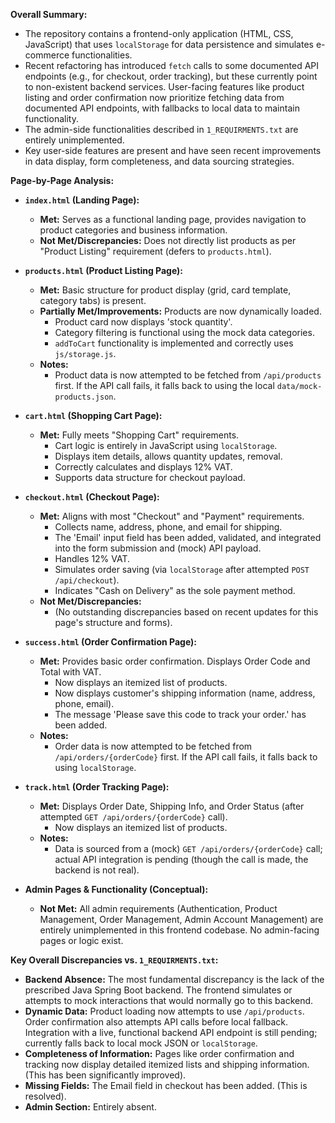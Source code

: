 **Overall Summary:**
*   The repository contains a frontend-only application (HTML, CSS, JavaScript) that uses `localStorage` for data persistence and simulates e-commerce functionalities.
*   Recent refactoring has introduced `fetch` calls to some documented API endpoints (e.g., for checkout, order tracking), but these currently point to non-existent backend services. User-facing features like product listing and order confirmation now prioritize fetching data from documented API endpoints, with fallbacks to local data to maintain functionality.
*   The admin-side functionalities described in `1_REQUIRMENTS.txt` are entirely unimplemented.
*   Key user-side features are present and have seen recent improvements in data display, form completeness, and data sourcing strategies.

**Page-by-Page Analysis:**

*   **`index.html` (Landing Page):**
    *   **Met:** Serves as a functional landing page, provides navigation to product categories and business information.
    *   **Not Met/Discrepancies:** Does not directly list products as per "Product Listing" requirement (defers to `products.html`).

*   **`products.html` (Product Listing Page):**
    *   **Met:** Basic structure for product display (grid, card template, category tabs) is present.
    *   **Partially Met/Improvements:** Products are now dynamically loaded.
        *   Product card now displays 'stock quantity'.
        *   Category filtering is functional using the mock data categories.
        *   `addToCart` functionality is implemented and correctly uses `js/storage.js`.
    *   **Notes:**
        *   Product data is now attempted to be fetched from `/api/products` first. If the API call fails, it falls back to using the local `data/mock-products.json`.

*   **`cart.html` (Shopping Cart Page):**
    *   **Met:** Fully meets "Shopping Cart" requirements.
        *   Cart logic is entirely in JavaScript using `localStorage`.
        *   Displays item details, allows quantity updates, removal.
        *   Correctly calculates and displays 12% VAT.
        *   Supports data structure for checkout payload.

*   **`checkout.html` (Checkout Page):**
    *   **Met:** Aligns with most "Checkout" and "Payment" requirements.
        *   Collects name, address, phone, and email for shipping.
        *   The 'Email' input field has been added, validated, and integrated into the form submission and (mock) API payload.
        *   Handles 12% VAT.
        *   Simulates order saving (via `localStorage` after attempted `POST /api/checkout`).
        *   Indicates "Cash on Delivery" as the sole payment method.
    *   **Not Met/Discrepancies:**
        *   (No outstanding discrepancies based on recent updates for this page's structure and forms).

*   **`success.html` (Order Confirmation Page):**
    *   **Met:** Provides basic order confirmation. Displays Order Code and Total with VAT.
        *   Now displays an itemized list of products.
        *   Now displays customer's shipping information (name, address, phone, email).
        *   The message 'Please save this code to track your order.' has been added.
    *   **Notes:**
        *   Order data is now attempted to be fetched from `/api/orders/{orderCode}` first. If the API call fails, it falls back to using `localStorage`.

*   **`track.html` (Order Tracking Page):**
    *   **Met:** Displays Order Date, Shipping Info, and Order Status (after attempted `GET /api/orders/{orderCode}` call).
        *   Now displays an itemized list of products.
    *   **Notes:**
        *   Data is sourced from a (mock) `GET /api/orders/{orderCode}` call; actual API integration is pending (though the call is made, the backend is not real).

*   **Admin Pages & Functionality (Conceptual):**
    *   **Not Met:** All admin requirements (Authentication, Product Management, Order Management, Admin Account Management) are entirely unimplemented in this frontend codebase. No admin-facing pages or logic exist.

**Key Overall Discrepancies vs. `1_REQUIRMENTS.txt`:**
*   **Backend Absence:** The most fundamental discrepancy is the lack of the prescribed Java Spring Boot backend. The frontend simulates or attempts to mock interactions that would normally go to this backend.
*   **Dynamic Data:** Product loading now attempts to use `/api/products`. Order confirmation also attempts API calls before local fallback. Integration with a live, functional backend API endpoint is still pending; currently falls back to local mock JSON or `localStorage`.
*   **Completeness of Information:** Pages like order confirmation and tracking now display detailed itemized lists and shipping information. (This has been significantly improved).
*   **Missing Fields:** The Email field in checkout has been added. (This is resolved).
*   **Admin Section:** Entirely absent.
